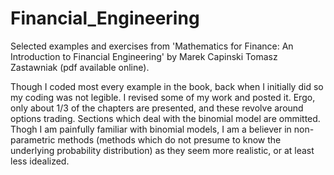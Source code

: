 # Financial_Engineering

Selected examples and exercises from 'Mathematics for Finance: An Introduction to Financial Engineering' by Marek Capinski
Tomasz Zastawniak (pdf available online).

Though I coded most every example in the book, back when I initially did so my coding was not legible. I revised some of my work and posted it. Ergo, only about 1/3 of the chapters are presented, and these revolve around options trading. Sections which deal with the binomial model are ommitted. Thogh I am painfully familiar with binomial models, I am a believer in non-parametric methods (methods which do not presume to know the underlying probability distribution) as they seem more realistic, or at least less idealized.
